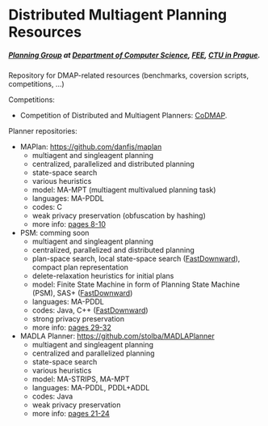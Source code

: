 # Distributed Multiagent Planning Resources
##### [Planning Group](http://agents.felk.cvut.cz/topics/multi-agent_planning_and_resource_allocation) at [Department of Computer Science](http://cs.felk.cvut.cz/), [FEE](http://www.fel.cvut.cz/en/), [CTU in Prague](https://www.cvut.cz/en).


Repository for DMAP-related resources (benchmarks, coversion scripts, competitions, ...) 

Competitions:
* Competition of Distributed and Multiagent Planners: [CoDMAP](http://agents.fel.cvut.cz/codmap/).

Planner repositories:
* MAPlan: https://github.com/danfis/maplan
  * multiagent and singleagent planning
  * centralized, parallelized and distributed planning
  * state-space search
  * various heuristics
  * model: MA-MPT (multiagent multivalued planning task)
  * languages: MA-PDDL
  * codes: C
  * weak privacy preservation (obfuscation by hashing)
  * more info: [pages 8-10](http://agents.fel.cvut.cz/codmap/results/CoDMAP15-proceedings.pdf)
* PSM: comming soon
  * multiagent and singleagent planning
  * centralized, parallelized and distributed planning
  * plan-space search, local state-space search ([FastDownward](http://www.fast-downward.org/)), compact plan representation
  * delete-relaxation heuristics for initial plans
  * model: Finite State Machine in form of Planning State Machine (PSM), SAS+ ([FastDownward](http://www.fast-downward.org/))
  * languages: MA-PDDL
  * codes: Java, C++ ([FastDownward](http://www.fast-downward.org/))
  * strong privacy preservation
  * more info: [pages 29-32](http://agents.fel.cvut.cz/codmap/results/CoDMAP15-proceedings.pdf)
* MADLA Planner: https://github.com/stolba/MADLAPlanner
  * multiagent and singleagent planning
  * centralized and parallelized planning
  * state-space search
  * various heuristics
  * model: MA-STRIPS, MA-MPT
  * languages: MA-PDDL, PDDL+ADDL
  * codes: Java
  * weak privacy preservation
  * more info: [pages 21-24](http://agents.fel.cvut.cz/codmap/results/CoDMAP15-proceedings.pdf)


